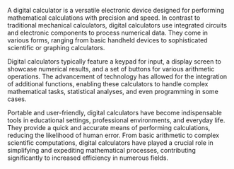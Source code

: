 A digital calculator is a versatile electronic device designed for performing mathematical calculations with precision and speed. In contrast to traditional mechanical calculators, digital calculators use integrated circuits and electronic components to process numerical data. They come in various forms, ranging from basic handheld devices to sophisticated scientific or graphing calculators.

Digital calculators typically feature a keypad for input, a display screen to showcase numerical results, and a set of buttons for various arithmetic operations. The advancement of technology has allowed for the integration of additional functions, enabling these calculators to handle complex mathematical tasks, statistical analyses, and even programming in some cases.

Portable and user-friendly, digital calculators have become indispensable tools in educational settings, professional environments, and everyday life. They provide a quick and accurate means of performing calculations, reducing the likelihood of human error. From basic arithmetic to complex scientific computations, digital calculators have played a crucial role in simplifying and expediting mathematical processes, contributing significantly to increased efficiency in numerous fields.








